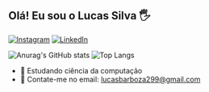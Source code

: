 ## Olá! Eu sou o Lucas Silva 🖐️

[![Instagram](https://img.shields.io/badge/Instagram-E4405F?style=for-the-badge&logo=instagram&logoColor=white)](https://www.instagram.com/lucas_s059/) 
[![LinkedIn](https://img.shields.io/badge/LinkedIn-0077B5?style=for-the-badge&logo=linkedin&logoColor=white)](https://www.linkedin.com/in/lucas-silva-barboza-a2568b285/)

![Anurag's GitHub stats](https://github-readme-stats.vercel.app/api?username=LucasS059&show_icons=true&theme=dark)
![Top Langs](https://github-readme-stats.vercel.app/api/top-langs/?username=LucasS059&layout=compact)





- 🌱 Estudando ciência da computação
- 💬 Contate-me no email: lucasbarboza299@gmail.com
